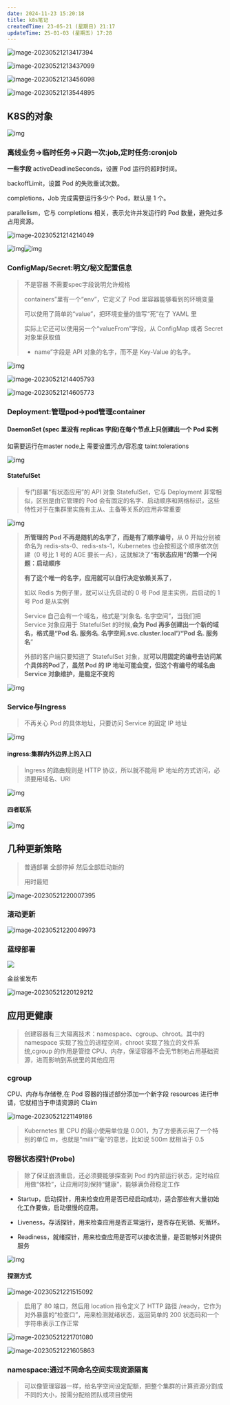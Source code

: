 ```yaml
---
date: 2024-11-23 15:20:18
title: k8s笔记
createdTime: 23-05-21 (星期日) 21:17
updateTime: 25-01-03 (星期五) 17:28
---
```



![image-20230521213417394](https://sheepnote.oss-cn-shenzhen.aliyuncs.com/ita/image-20230521213417394.png)

![image-20230521213437099](https://sheepnote.oss-cn-shenzhen.aliyuncs.com/ita/image-20230521213437099.png)

![image-20230521213456098](https://sheepnote.oss-cn-shenzhen.aliyuncs.com/ita/image-20230521213456098.png)

![image-20230521213544895](https://sheepnote.oss-cn-shenzhen.aliyuncs.com/ita/image-20230521213544895.png)

## K8S的对象

![img](https://static001.geekbang.org/resource/image/b5/cf/b5a7003788cb6f2b1c5c4f6873a8b5cf.jpg?wh=1920x1298)

### 离线业务->临时任务->只跑一次:job,定时任务:cronjob

**一些字段**
activeDeadlineSeconds，设置 Pod 运行的超时时间。

backoffLimit，设置 Pod 的失败重试次数。

completions，Job 完成需要运行多少个 Pod，默认是 1 个。

parallelism，它与 completions 相关，表示允许并发运行的 Pod 数量，避免过多占用资源。

![image-20230521214214049](https://sheepnote.oss-cn-shenzhen.aliyuncs.com/ita/image-20230521214214049.png)

![img](https://sheepnote.oss-cn-shenzhen.aliyuncs.com/ita/9b780905a824d2103d4ayyc79267ae28.jpg)![img](https://sheepnote.oss-cn-shenzhen.aliyuncs.com/ita/yy352c661ae37dd116dd12c61932b43c.jpg)

### ConfigMap/Secret:明文/秘文配置信息

> 不是容器 不需要spec字段说明允许规格
>
> containers”里有一个“env”，它定义了 Pod 里容器能够看到的环境变量
>
> 可以使用了简单的“value”，把环境变量的值写“死”在了 YAML 里
>
> 实际上它还可以使用另一个“valueFrom”字段，从 ConfigMap 或者 Secret 对象里获取值
>
> * name”字段是 API 对象的名字，而不是 Key-Value 的名字。

![img](https://sheepnote.oss-cn-shenzhen.aliyuncs.com/ita/0663d692b33c1dee5b08e486d271b69d.jpg)

![image-20230521214405793](https://sheepnote.oss-cn-shenzhen.aliyuncs.com/ita/image-20230521214405793.png)

![image-20230521214605773](https://sheepnote.oss-cn-shenzhen.aliyuncs.com/ita/image-20230521214605773.png)

### Deployment:管理pod->pod管理container

#### DaemonSet (spec 里没有 replicas 字段)在**每个节点上只创建出一个 Pod 实例**

如需要运行在master node上 需要设置污点/容忍度 taint:tolerations

![img](https://static001.geekbang.org/resource/image/c1/1c/c1dee411aa02f4ff2b8caaf0bd627a1c.jpg?wh=1920x1173)
#### StatefulSet

> 专门部署“有状态应用”的 API 对象 StatefulSet，它与 Deployment 非常相似，区别是由它管理的 Pod 会有固定的名字、启动顺序和网络标识，这些特性对于在集群里实施有主从、主备等关系的应用非常重要

![img](https://static001.geekbang.org/resource/image/71/88/71b485401dca6946fe4788fa97e3fd88.png?wh=1268x414)

> **所管理的 Pod 不再是随机的名字了，而是有了顺序编号**，从 0 开始分别被命名为 redis-sts-0、redis-sts-1，Kubernetes 也会按照这个顺序依次创建（0 号比 1 号的 AGE 要长一点），这就解决了“**有状态应用”的第一个问题：启动顺序**
>
> **有了这个唯一的名字，应用就可以自行决定依赖关系了**，
>
> 如以 Redis 为例子里，就可以让先启动的 0 号 Pod 是主实例，后启动的 1 号 Pod 是从实例
>
> Service 自己会有一个域名，格式是“对象名. 名字空间”，当我们把 Service 对象应用于 StatefulSet 的时候,**会为 Pod 再多创建出一个新的域名，格式是“Pod 名. 服务名. 名字空间.svc.cluster.local”/“Pod 名. 服务名**”
>
> 外部的客户端只要知道了 StatefulSet 对象，就**可以用固定的编号去访问某个具体的Pod了，虽然 Pod 的 IP 地址可能会变，但这个有编号的域名由 Service 对象维护，是稳定不变的**

![img](https://static001.geekbang.org/resource/image/1a/0f/1a06987c87f3db948b591883a81bac0f.jpg?wh=4000x2946)

### Service与Ingress

> 不再关心 Pod 的具体地址，只要访问 Service 的固定 IP 地址

![img](https://static001.geekbang.org/resource/image/0f/64/0f74ae3a71a6a661376698e481903d64.jpg?wh=1920x1322)

#### ingress:集群内外边界上的入口

> Ingress 的路由规则是 HTTP 协议，所以就不能用 IP 地址的方式访问，必须要用域名、URI

![img](https://static001.geekbang.org/resource/image/e6/55/e6ce31b027ba2a8d94cdc553a2c97255.png?wh=1288x834)

#### 四者联系

![img](https://sheepnote.oss-cn-shenzhen.aliyuncs.com/ita/bb7a911e10c103fb839e01438e184914.jpg)



## 几种更新策略

> 普通部署 全部停掉 然后全部启动新的
>
> 用时最短

![image-20230521220007395](https://sheepnote.oss-cn-shenzhen.aliyuncs.com/ita/image-20230521220007395.png)

### 滚动更新

![image-20230521220049973](https://sheepnote.oss-cn-shenzhen.aliyuncs.com/ita/image-20230521220049973.png)

### 蓝绿部署

![](https://sheepnote.oss-cn-shenzhen.aliyuncs.com/ita/image-20230521220049973.png)

金丝雀发布

![image-20230521220129212](https://sheepnote.oss-cn-shenzhen.aliyuncs.com/ita/image-20230521220129212.png)

## 应用更健康

> 创建容器有三大隔离技术：namespace、cgroup、chroot。其中的 namespace 实现了独立的进程空间，chroot 实现了独立的文件系统,cgroup 的作用是管控 CPU、内存，保证容器不会无节制地占用基础资源，进而影响到系统里的其他应用

### cgroup

CPU、内存与存储卷,在 Pod 容器的描述部分添加一个新字段 resources 进行申请，它就相当于申请资源的 Claim

![image-20230521221149186](https://sheepnote.oss-cn-shenzhen.aliyuncs.com/ita/image-20230521221149186.png)

> Kubernetes 里 CPU 的最小使用单位是 0.001，为了方便表示用了一个特别的单位 m，也就是“milli”“毫”的意思，比如说 500m 就相当于 0.5

### 容器状态探针(Probe)

>  除了保证崩溃重启，还必须要能够探查到 Pod 的内部运行状态，定时给应用做“体检”，让应用时刻保持“健康”，能够满负荷稳定工作

* Startup，启动探针，用来检查应用是否已经启动成功，适合那些有大量初始化工作要做，启动很慢的应用。

* Liveness，存活探针，用来检查应用是否正常运行，是否存在死锁、死循环。
* Readiness，就绪探针，用来检查应用是否可以接收流量，是否能够对外提供服务

![img](https://static001.geekbang.org/resource/image/64/d9/64fde55dd2eab68f9968ff34218646d9.jpg?wh=1920x1200)

#### 探测方式

![image-20230521221515092](https://sheepnote.oss-cn-shenzhen.aliyuncs.com/ita/image-20230521221515092.png)

> 启用了 80 端口，然后用 location 指令定义了 HTTP 路径 /ready，它作为对外暴露的“检查口”，用来检测就绪状态，返回简单的 200 状态码和一个字符串表示工作正常

![image-20230521221701080](https://sheepnote.oss-cn-shenzhen.aliyuncs.com/ita/image-20230521221701080.png)

![image-20230521221605863](https://sheepnote.oss-cn-shenzhen.aliyuncs.com/ita/image-20230521221605863.png)

### namespace:通过不同命名空间实现资源隔离

> 可以像管理容器一样，给名字空间设定配额，把整个集群的计算资源分割成不同的大小，按需分配给团队或项目使用

